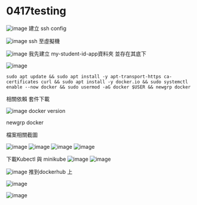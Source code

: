 # 0417testing

![image](https://github.com/user-attachments/assets/2209fe0e-1ed4-4d8a-b352-df34437e49f4)
建立 ssh config

![image](https://github.com/user-attachments/assets/39118701-095a-467f-8153-b7b98f9c5036)
ssh 至虛擬機


![image](https://github.com/user-attachments/assets/b308e1ed-1bb6-44b8-8551-601454e8afd4)
我先建立 my-student-id-app資料夾 並存在其底下



![image](https://github.com/user-attachments/assets/cfb45c92-2dfd-449e-96a9-be9feb49b404)
```
sudo apt update && sudo apt install -y apt-transport-https ca-certificates curl && sudo apt install -y docker.io && sudo systemctl enable --now docker && sudo usermod -aG docker $USER && newgrp docker
```

相關依賴 套件下載

![image](https://github.com/user-attachments/assets/e8c991e3-efaf-43c7-ab85-63a70efe849c)
docker version

newgrp docker

檔案相關截圖

![image](https://github.com/user-attachments/assets/828ba338-4ace-4853-9d0b-ab94696b8fa5)
![image](https://github.com/user-attachments/assets/b5bd82d1-4f72-4b4e-86e7-14f23d0aa4e7)
![image](https://github.com/user-attachments/assets/b80ddf67-9b0f-4122-a40e-b78d7f4e4f6f)
![image](https://github.com/user-attachments/assets/7549af26-a252-4e04-878d-dea30192cb0c)



下載Kubectl 與 minikube
![image](https://github.com/user-attachments/assets/6c10d918-8f0d-4991-89e9-57fd0e75b6e0)
![image](https://github.com/user-attachments/assets/f2011cca-a362-439f-90ab-63bd0f9ac29d)

![image](https://github.com/user-attachments/assets/345406b6-5599-432a-accb-fab72888044c)
推到dockerhub 上

![image](https://github.com/user-attachments/assets/c729969f-a08f-49b5-a4c5-0f49121489ee)

![image](https://github.com/user-attachments/assets/64d2b29e-626d-46f5-b616-beca74f3f30a)



